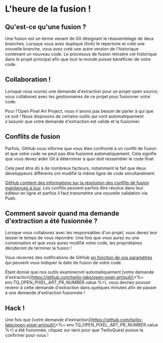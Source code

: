 # L'heure de la fusion&nbsp;!

## Qu'est-ce qu'une fusion&nbsp;?

Une fusion est un terme venant de Git désignant le réassemblage de deux branches. Lorsque vous avez dupliqué (fork) le répertoire et créé une nouvelle branche, vous avez créé une autre version de l'historique contenant un nouveau code. Le processus de fusion réinsère cet historique dans le projet principal afin que tout le monde puisse bénéficier de votre code.

## Collaboration&nbsp;!

Lorsque vous ouvrez une demande d'extraction pour un projet open source, vous collaborez avec les gestionnaires de ce projet pour fusionner votre code.

Pour l'Open Pixel Art Project, nous n'avons pas besoin de parler à qui que ce soit&nbsp;! Nous disposons de certains outils qui vont automatiquement s'assurer que votre demande d'extraction est valide et la fusionner.

## Conflits de fusion

Parfois, GitHub vous informe que vous êtes confronté à un conflit de fusion et que votre code ne peut pas être fusionné automatiquement. Cela signifie que vous devez aider Git à déterminer à quoi doit ressembler le code final.

Cela peut être dû à de nombreux facteurs, notamment le fait que deux développeurs différents ont modifié la même ligne de code simultanément.

[GitHub contient des informations sur la résolution des conflits de fusion maintenues à jour](https://help.github.com/en/articles/about-merge-conflicts). Les conflits peuvent parfois être résolus dans leur éditeur en ligne et parfois il faut transmettre une nouvelle validation via Push.

## Comment savoir quand ma demande d'extraction a été fusionnée&nbsp;?

Lorsque vous collaborez avec les responsables d'un projet, vous devez leur laisser le temps de vous répondre. Une fois que vous aurez eu une conversation et que vous aurez modifié votre code, les propriétaires décideront de terminer la fusion&nbsp;!

Vous recevrez des notifications de GitHub [en fonction de vos paramètres](https://help.github.com/en/articles/about-notifications) qui peuvent vous indiquer la date de fusion de votre code.

Étant donné que nos outils examineront automatiquement \[votre demande d'extraction](https://github.com/twilio-labs/open-pixel-art/pull/\<%= env.TQ_OPEN_PIXEL_ART_PR_NUMBER.value %>), vous devriez pouvoir revenir à cette demande d'extraction dans quelques minutes afin de passer à une demande d'extraction fusionnée&nbsp;!

## Hack&nbsp;!

Une fois que \[votre demande d'extraction](https://github.com/twilio-labs/open-pixel-art/pull/\<%= env.TQ_OPEN_PIXEL_ART_PR_NUMBER.value %>) a été fusionnée, cliquez sur `HACK` pour que TwilioQuest puisse la confirmer pour vous&nbsp;!